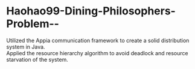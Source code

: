 # Haohao99-Dining-Philosophers-Problem--
Utilized the Appia communication framework to create a solid distribution system in Java.  
Applied the resource hierarchy algorithm to avoid deadlock and resource starvation of the system.  
